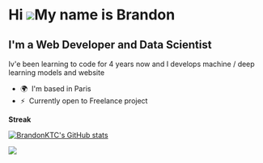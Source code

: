 Hi ![](https://user-images.githubusercontent.com/18350557/176309783-0785949b-9127-417c-8b55-ab5a4333674e.gif)My name is Brandon
===============================================================================================================================

I'm a Web Developer and Data Scientist
--------------------------------------

Iv'e been learning to code for 4 years now and I develops machine / deep learning models and website

*   🌍  I'm based in Paris
*   ⚡  Currently open to Freelance project

<b>Streak</b>

<a href="http://www.github.com/BrandonKTC"><img src="https://github-readme-stats.vercel.app/api?username=BrandonKTC&show_icons=true&hide=&count_private=true&title_color=0891b2&text_color=ffffff&icon_color=0891b2&bg_color=1c1917&hide_border=true&show_icons=true" alt="BrandonKTC's GitHub stats" /></a>

<a href="http://www.github.com/BrandonKTC"><img src="https://github-readme-streak-stats.herokuapp.com/?user=BrandonKTC&stroke=ffffff&background=1c1917&ring=0891b2&fire=0891b2&currStreakNum=ffffff&currStreakLabel=0891b2&sideNums=ffffff&sideLabels=ffffff&dates=ffffff&hide_border=true" /></a>
